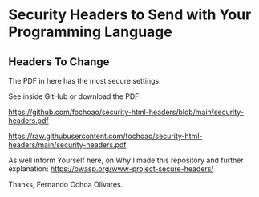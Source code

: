 # Security Headers to Send with Your Programming Language

## Headers To Change

The PDF in here has the most secure settings.

See inside GitHub or download the PDF:

https://github.com/fochoao/security-html-headers/blob/main/security-headers.pdf

https://raw.githubusercontent.com/fochoao/security-html-headers/main/security-headers.pdf

As well inform Yourself here, on Why I made this repository and further explanation: https://owasp.org/www-project-secure-headers/

Thanks,
Fernando Ochoa Olivares.
